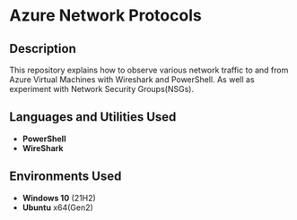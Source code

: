 <h1>Azure Network Protocols</h1>


<h2>Description</h2>
This repository explains how to observe various network traffic to and from Azure Virtual Machines with Wireshark and PowerShell. As well as experiment with Network Security Groups(NSGs).
<br />


<h2>Languages and Utilities Used</h2>

- <b>PowerShell</b> 
- <b>WireShark</b>

<h2>Environments Used </h2>

- <b>Windows 10</b> (21H2)
- <b>Ubuntu</b> x64(Gen2)

<h2></h2>

<br />
<br />
<br />
<br />
<br />
<br />
<br />
<br />
<br />
<br />
<br />
<br />
</p>

<!--
 ```diff
- text in red
+ text in green
! text in orange
# text in gray
@@ text in purple (and bold)@@
```
--!>
